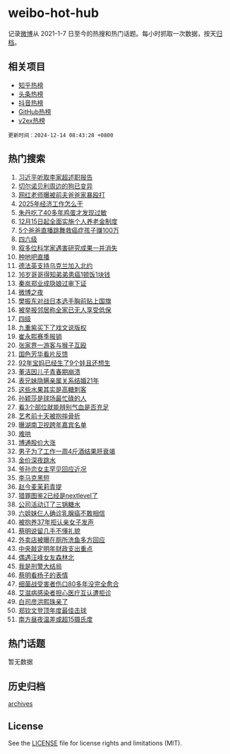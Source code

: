 # weibo-hot-hub

记录[微博](https://www.weibo.com)从 2021-1-7 日至今的热搜和热门话题。每小时抓取一次数据，按天[归档](archives)。

## 相关项目

- [知乎热榜](https://github.com/lonnyzhang423/zhihu-hot-hub)
- [头条热榜](https://github.com/lonnyzhang423/toutiao-hot-hub)
- [抖音热榜](https://github.com/lonnyzhang423/douyin-hot-hub)
- [GitHub热榜](https://github.com/lonnyzhang423/github-hot-hub)
- [v2ex热榜](https://github.com/lonnyzhang423/v2ex-hot-hub)


`更新时间：2024-12-14 08:43:28 +0800`

## 热门搜索

1. [习近平听取李家超述职报告](https://m.weibo.cn/search?containerid=100103type%3D1%26t%3D10%26q%3D%23%E4%B9%A0%E8%BF%91%E5%B9%B3%E5%90%AC%E5%8F%96%E6%9D%8E%E5%AE%B6%E8%B6%85%E8%BF%B0%E8%81%8C%E6%8A%A5%E5%91%8A%23&stream_entry_id=51&isnewpage=1&extparam=seat%3D1%26filter_type%3Drealtimehot%26stream_entry_id%3D51%26c_type%3D51%26dgr%3D0%26cate%3D10103%26pos%3D0%26q%3D%2523%25E4%25B9%25A0%25E8%25BF%2591%25E5%25B9%25B3%25E5%2590%25AC%25E5%258F%2596%25E6%259D%258E%25E5%25AE%25B6%25E8%25B6%2585%25E8%25BF%25B0%25E8%2581%258C%25E6%258A%25A5%25E5%2591%258A%2523%26display_time%3D1734137007%26pre_seqid%3D17341370075300217117764)
1. [切尔诺贝利周边的狗已变异](https://m.weibo.cn/search?containerid=100103type%3D1%26t%3D10%26q%3D%23%E5%88%87%E5%B0%94%E8%AF%BA%E8%B4%9D%E5%88%A9%E5%91%A8%E8%BE%B9%E7%9A%84%E7%8B%97%E5%B7%B2%E5%8F%98%E5%BC%82%23&stream_entry_id=31&isnewpage=1&extparam=seat%3D1%26filter_type%3Drealtimehot%26pos%3D0%26flag%3D2%26cate%3D5001%26lcate%3D5001%26band_rank%3D1%26realpos%3D1%26stream_entry_id%3D31%26dgr%3D0%26q%3D%2523%25E5%2588%2587%25E5%25B0%2594%25E8%25AF%25BA%25E8%25B4%259D%25E5%2588%25A9%25E5%2591%25A8%25E8%25BE%25B9%25E7%259A%2584%25E7%258B%2597%25E5%25B7%25B2%25E5%258F%2598%25E5%25BC%2582%2523%26c_type%3D31%26display_time%3D1734137007%26pre_seqid%3D17341370075300217117764)
1. [网红老师曝被前夫爸爸家暴殴打](https://m.weibo.cn/search?containerid=100103type%3D1%26t%3D10%26q%3D%23%E7%BD%91%E7%BA%A2%E8%80%81%E5%B8%88%E6%9B%9D%E8%A2%AB%E5%89%8D%E5%A4%AB%E7%88%B8%E7%88%B8%E5%AE%B6%E6%9A%B4%E6%AE%B4%E6%89%93%23&stream_entry_id=31&isnewpage=1&extparam=seat%3D1%26filter_type%3Drealtimehot%26pos%3D1%26flag%3D1%26cate%3D5001%26lcate%3D5001%26band_rank%3D2%26realpos%3D2%26stream_entry_id%3D31%26dgr%3D0%26q%3D%2523%25E7%25BD%2591%25E7%25BA%25A2%25E8%2580%2581%25E5%25B8%2588%25E6%259B%259D%25E8%25A2%25AB%25E5%2589%258D%25E5%25A4%25AB%25E7%2588%25B8%25E7%2588%25B8%25E5%25AE%25B6%25E6%259A%25B4%25E6%25AE%25B4%25E6%2589%2593%2523%26c_type%3D31%26display_time%3D1734137007%26pre_seqid%3D17341370075300217117764)
1. [2025年经济工作怎么干](https://m.weibo.cn/search?containerid=100103type%3D1%26t%3D10%26q%3D%232025%E5%B9%B4%E7%BB%8F%E6%B5%8E%E5%B7%A5%E4%BD%9C%E6%80%8E%E4%B9%88%E5%B9%B2%23&stream_entry_id=31&isnewpage=1&extparam=seat%3D1%26filter_type%3Drealtimehot%26pos%3D2%26flag%3D0%26cate%3D5001%26lcate%3D5001%26band_rank%3D3%26realpos%3D3%26stream_entry_id%3D31%26dgr%3D0%26q%3D%25232025%25E5%25B9%25B4%25E7%25BB%258F%25E6%25B5%258E%25E5%25B7%25A5%25E4%25BD%259C%25E6%2580%258E%25E4%25B9%2588%25E5%25B9%25B2%2523%26c_type%3D31%26display_time%3D1734137007%26pre_seqid%3D17341370075300217117764)
1. [朱丹吃了40多年鸡蛋才发现过敏](https://m.weibo.cn/search?containerid=100103type%3D1%26t%3D10%26q%3D%23%E6%9C%B1%E4%B8%B9%E5%90%83%E4%BA%8640%E5%A4%9A%E5%B9%B4%E9%B8%A1%E8%9B%8B%E6%89%8D%E5%8F%91%E7%8E%B0%E8%BF%87%E6%95%8F%23&stream_entry_id=31&isnewpage=1&extparam=seat%3D1%26filter_type%3Drealtimehot%26pos%3D3%26flag%3D2%26cate%3D5001%26lcate%3D5001%26band_rank%3D4%26realpos%3D4%26stream_entry_id%3D31%26dgr%3D0%26q%3D%2523%25E6%259C%25B1%25E4%25B8%25B9%25E5%2590%2583%25E4%25BA%258640%25E5%25A4%259A%25E5%25B9%25B4%25E9%25B8%25A1%25E8%259B%258B%25E6%2589%258D%25E5%258F%2591%25E7%258E%25B0%25E8%25BF%2587%25E6%2595%258F%2523%26c_type%3D31%26display_time%3D1734137007%26pre_seqid%3D17341370075300217117764)
1. [12月15日起全面实施个人养老金制度](https://m.weibo.cn/search?containerid=100103type%3D1%26t%3D10%26q%3D%2312%E6%9C%8815%E6%97%A5%E8%B5%B7%E5%85%A8%E9%9D%A2%E5%AE%9E%E6%96%BD%E4%B8%AA%E4%BA%BA%E5%85%BB%E8%80%81%E9%87%91%E5%88%B6%E5%BA%A6%23&stream_entry_id=31&isnewpage=1&extparam=seat%3D1%26filter_type%3Drealtimehot%26pos%3D4%26flag%3D2%26cate%3D5001%26lcate%3D5001%26band_rank%3D5%26realpos%3D5%26stream_entry_id%3D31%26dgr%3D0%26q%3D%252312%25E6%259C%258815%25E6%2597%25A5%25E8%25B5%25B7%25E5%2585%25A8%25E9%259D%25A2%25E5%25AE%259E%25E6%2596%25BD%25E4%25B8%25AA%25E4%25BA%25BA%25E5%2585%25BB%25E8%2580%2581%25E9%2587%2591%25E5%2588%25B6%25E5%25BA%25A6%2523%26c_type%3D31%26display_time%3D1734137007%26pre_seqid%3D17341370075300217117764)
1. [5个爸爸直播跳舞救癌症孩子赚100万](https://m.weibo.cn/search?containerid=100103type%3D1%26t%3D10%26q%3D%235%E4%B8%AA%E7%88%B8%E7%88%B8%E7%9B%B4%E6%92%AD%E8%B7%B3%E8%88%9E%E6%95%91%E7%99%8C%E7%97%87%E5%AD%A9%E5%AD%90%E8%B5%9A100%E4%B8%87%23&stream_entry_id=31&isnewpage=1&extparam=seat%3D1%26filter_type%3Drealtimehot%26pos%3D5%26flag%3D0%26cate%3D5001%26lcate%3D5001%26band_rank%3D6%26realpos%3D6%26stream_entry_id%3D31%26dgr%3D0%26q%3D%25235%25E4%25B8%25AA%25E7%2588%25B8%25E7%2588%25B8%25E7%259B%25B4%25E6%2592%25AD%25E8%25B7%25B3%25E8%2588%259E%25E6%2595%2591%25E7%2599%258C%25E7%2597%2587%25E5%25AD%25A9%25E5%25AD%2590%25E8%25B5%259A100%25E4%25B8%2587%2523%26c_type%3D31%26display_time%3D1734137007%26pre_seqid%3D17341370075300217117764)
1. [四六级](https://m.weibo.cn/search?containerid=100103type%3D1%26t%3D10%26q%3D%E5%9B%9B%E5%85%AD%E7%BA%A7&stream_entry_id=31&isnewpage=1&extparam=seat%3D1%26filter_type%3Drealtimehot%26pos%3D6%26flag%3D1%26cate%3D5001%26lcate%3D5001%26band_rank%3D7%26realpos%3D7%26stream_entry_id%3D31%26dgr%3D0%26q%3D%25E5%259B%259B%25E5%2585%25AD%25E7%25BA%25A7%26c_type%3D31%26display_time%3D1734137007%26pre_seqid%3D17341370075300217117764)
1. [叙多位科学家遇害研究成果一并消失](https://m.weibo.cn/search?containerid=100103type%3D1%26t%3D10%26q%3D%23%E5%8F%99%E5%A4%9A%E4%BD%8D%E7%A7%91%E5%AD%A6%E5%AE%B6%E9%81%87%E5%AE%B3%E7%A0%94%E7%A9%B6%E6%88%90%E6%9E%9C%E4%B8%80%E5%B9%B6%E6%B6%88%E5%A4%B1%23&stream_entry_id=31&isnewpage=1&extparam=seat%3D1%26filter_type%3Drealtimehot%26pos%3D7%26flag%3D0%26cate%3D5001%26lcate%3D5001%26band_rank%3D8%26realpos%3D8%26stream_entry_id%3D31%26dgr%3D0%26q%3D%2523%25E5%258F%2599%25E5%25A4%259A%25E4%25BD%258D%25E7%25A7%2591%25E5%25AD%25A6%25E5%25AE%25B6%25E9%2581%2587%25E5%25AE%25B3%25E7%25A0%2594%25E7%25A9%25B6%25E6%2588%2590%25E6%259E%259C%25E4%25B8%2580%25E5%25B9%25B6%25E6%25B6%2588%25E5%25A4%25B1%2523%26c_type%3D31%26display_time%3D1734137007%26pre_seqid%3D17341370075300217117764)
1. [种地吧直播](https://m.weibo.cn/search?containerid=100103type%3D1%26t%3D10%26q%3D%E7%A7%8D%E5%9C%B0%E5%90%A7%E7%9B%B4%E6%92%AD&stream_entry_id=31&isnewpage=1&extparam=seat%3D1%26filter_type%3Drealtimehot%26pos%3D8%26flag%3D1%26cate%3D5001%26lcate%3D5001%26band_rank%3D9%26realpos%3D9%26stream_entry_id%3D31%26dgr%3D0%26q%3D%25E7%25A7%258D%25E5%259C%25B0%25E5%2590%25A7%25E7%259B%25B4%25E6%2592%25AD%26c_type%3D31%26display_time%3D1734137007%26pre_seqid%3D17341370075300217117764)
1. [德法英支持乌克兰加入北约](https://m.weibo.cn/search?containerid=100103type%3D1%26t%3D10%26q%3D%23%E5%BE%B7%E6%B3%95%E8%8B%B1%E6%94%AF%E6%8C%81%E4%B9%8C%E5%85%8B%E5%85%B0%E5%8A%A0%E5%85%A5%E5%8C%97%E7%BA%A6%23&stream_entry_id=31&isnewpage=1&extparam=seat%3D1%26filter_type%3Drealtimehot%26pos%3D9%26flag%3D1%26cate%3D5001%26lcate%3D5001%26band_rank%3D10%26realpos%3D10%26stream_entry_id%3D31%26dgr%3D0%26q%3D%2523%25E5%25BE%25B7%25E6%25B3%2595%25E8%258B%25B1%25E6%2594%25AF%25E6%258C%2581%25E4%25B9%258C%25E5%2585%258B%25E5%2585%25B0%25E5%258A%25A0%25E5%2585%25A5%25E5%258C%2597%25E7%25BA%25A6%2523%26c_type%3D31%26display_time%3D1734137007%26pre_seqid%3D17341370075300217117764)
1. [16岁哥哥得知弟弟患癌1顿饭1块钱](https://m.weibo.cn/search?containerid=100103type%3D1%26t%3D10%26q%3D%2316%E5%B2%81%E5%93%A5%E5%93%A5%E5%BE%97%E7%9F%A5%E5%BC%9F%E5%BC%9F%E6%82%A3%E7%99%8C1%E9%A1%BF%E9%A5%AD1%E5%9D%97%E9%92%B1%23&stream_entry_id=31&isnewpage=1&extparam=seat%3D1%26filter_type%3Drealtimehot%26pos%3D10%26flag%3D0%26cate%3D5001%26lcate%3D5001%26band_rank%3D11%26realpos%3D11%26stream_entry_id%3D31%26dgr%3D0%26q%3D%252316%25E5%25B2%2581%25E5%2593%25A5%25E5%2593%25A5%25E5%25BE%2597%25E7%259F%25A5%25E5%25BC%259F%25E5%25BC%259F%25E6%2582%25A3%25E7%2599%258C1%25E9%25A1%25BF%25E9%25A5%25AD1%25E5%259D%2597%25E9%2592%25B1%2523%26c_type%3D31%26display_time%3D1734137007%26pre_seqid%3D17341370075300217117764)
1. [秦岚郑业成隐娘过审下证](https://m.weibo.cn/search?containerid=100103type%3D1%26t%3D10%26q%3D%23%E7%A7%A6%E5%B2%9A%E9%83%91%E4%B8%9A%E6%88%90%E9%9A%90%E5%A8%98%E8%BF%87%E5%AE%A1%E4%B8%8B%E8%AF%81%23&stream_entry_id=31&isnewpage=1&extparam=seat%3D1%26filter_type%3Drealtimehot%26pos%3D11%26flag%3D1%26cate%3D5001%26lcate%3D5001%26band_rank%3D12%26realpos%3D12%26stream_entry_id%3D31%26dgr%3D0%26q%3D%2523%25E7%25A7%25A6%25E5%25B2%259A%25E9%2583%2591%25E4%25B8%259A%25E6%2588%2590%25E9%259A%2590%25E5%25A8%2598%25E8%25BF%2587%25E5%25AE%25A1%25E4%25B8%258B%25E8%25AF%2581%2523%26c_type%3D31%26display_time%3D1734137007%26pre_seqid%3D17341370075300217117764)
1. [微博之夜](https://m.weibo.cn/search?containerid=100103type%3D1%26t%3D10%26q%3D%E5%BE%AE%E5%8D%9A%E4%B9%8B%E5%A4%9C&stream_entry_id=31&isnewpage=1&extparam=seat%3D1%26filter_type%3Drealtimehot%26pos%3D12%26flag%3D0%26cate%3D5001%26lcate%3D5001%26band_rank%3D13%26realpos%3D13%26stream_entry_id%3D31%26dgr%3D0%26q%3D%25E5%25BE%25AE%25E5%258D%259A%25E4%25B9%258B%25E5%25A4%259C%26c_type%3D31%26display_time%3D1734137007%26pre_seqid%3D17341370075300217117764)
1. [樊振东对战日本选手胸前贴上国旗](https://m.weibo.cn/search?containerid=100103type%3D1%26t%3D10%26q%3D%23%E6%A8%8A%E6%8C%AF%E4%B8%9C%E5%AF%B9%E6%88%98%E6%97%A5%E6%9C%AC%E9%80%89%E6%89%8B%E8%83%B8%E5%89%8D%E8%B4%B4%E4%B8%8A%E5%9B%BD%E6%97%97%23&stream_entry_id=31&isnewpage=1&extparam=seat%3D1%26filter_type%3Drealtimehot%26pos%3D13%26flag%3D0%26cate%3D5001%26lcate%3D5001%26band_rank%3D14%26realpos%3D14%26stream_entry_id%3D31%26dgr%3D0%26q%3D%2523%25E6%25A8%258A%25E6%258C%25AF%25E4%25B8%259C%25E5%25AF%25B9%25E6%2588%2598%25E6%2597%25A5%25E6%259C%25AC%25E9%2580%2589%25E6%2589%258B%25E8%2583%25B8%25E5%2589%258D%25E8%25B4%25B4%25E4%25B8%258A%25E5%259B%25BD%25E6%2597%2597%2523%26c_type%3D31%26display_time%3D1734137007%26pre_seqid%3D17341370075300217117764)
1. [被举报邻居称全家已无人享受低保](https://m.weibo.cn/search?containerid=100103type%3D1%26t%3D10%26q%3D%23%E8%A2%AB%E4%B8%BE%E6%8A%A5%E9%82%BB%E5%B1%85%E7%A7%B0%E5%85%A8%E5%AE%B6%E5%B7%B2%E6%97%A0%E4%BA%BA%E4%BA%AB%E5%8F%97%E4%BD%8E%E4%BF%9D%23&stream_entry_id=31&isnewpage=1&extparam=seat%3D1%26filter_type%3Drealtimehot%26pos%3D14%26flag%3D0%26cate%3D5001%26lcate%3D5001%26band_rank%3D15%26realpos%3D15%26stream_entry_id%3D31%26dgr%3D0%26q%3D%2523%25E8%25A2%25AB%25E4%25B8%25BE%25E6%258A%25A5%25E9%2582%25BB%25E5%25B1%2585%25E7%25A7%25B0%25E5%2585%25A8%25E5%25AE%25B6%25E5%25B7%25B2%25E6%2597%25A0%25E4%25BA%25BA%25E4%25BA%25AB%25E5%258F%2597%25E4%25BD%258E%25E4%25BF%259D%2523%26c_type%3D31%26display_time%3D1734137007%26pre_seqid%3D17341370075300217117764)
1. [四级](https://m.weibo.cn/search?containerid=100103type%3D1%26t%3D10%26q%3D%E5%9B%9B%E7%BA%A7&stream_entry_id=31&isnewpage=1&extparam=seat%3D1%26filter_type%3Drealtimehot%26pos%3D15%26flag%3D1%26cate%3D5001%26lcate%3D5001%26band_rank%3D16%26realpos%3D16%26stream_entry_id%3D31%26dgr%3D0%26q%3D%25E5%259B%259B%25E7%25BA%25A7%26c_type%3D31%26display_time%3D1734137007%26pre_seqid%3D17341370075300217117764)
1. [九重紫买下了戏文说版权](https://m.weibo.cn/search?containerid=100103type%3D1%26t%3D10%26q%3D%23%E4%B9%9D%E9%87%8D%E7%B4%AB%E4%B9%B0%E4%B8%8B%E4%BA%86%E6%88%8F%E6%96%87%E8%AF%B4%E7%89%88%E6%9D%83%23&stream_entry_id=31&isnewpage=1&extparam=seat%3D1%26filter_type%3Drealtimehot%26pos%3D16%26flag%3D1%26cate%3D5001%26lcate%3D5001%26band_rank%3D17%26realpos%3D17%26stream_entry_id%3D31%26dgr%3D0%26q%3D%2523%25E4%25B9%259D%25E9%2587%258D%25E7%25B4%25AB%25E4%25B9%25B0%25E4%25B8%258B%25E4%25BA%2586%25E6%2588%258F%25E6%2596%2587%25E8%25AF%25B4%25E7%2589%2588%25E6%259D%2583%2523%26c_type%3D31%26display_time%3D1734137007%26pre_seqid%3D17341370075300217117764)
1. [崔永熙赛季报销](https://m.weibo.cn/search?containerid=100103type%3D1%26t%3D10%26q%3D%23%E5%B4%94%E6%B0%B8%E7%86%99%E8%B5%9B%E5%AD%A3%E6%8A%A5%E9%94%80%23&stream_entry_id=31&isnewpage=1&extparam=seat%3D1%26filter_type%3Drealtimehot%26pos%3D17%26flag%3D1%26cate%3D5001%26lcate%3D5001%26band_rank%3D18%26realpos%3D18%26stream_entry_id%3D31%26dgr%3D0%26q%3D%2523%25E5%25B4%2594%25E6%25B0%25B8%25E7%2586%2599%25E8%25B5%259B%25E5%25AD%25A3%25E6%258A%25A5%25E9%2594%2580%2523%26c_type%3D31%26display_time%3D1734137007%26pre_seqid%3D17341370075300217117764)
1. [张家界一游客与猴子互殴](https://m.weibo.cn/search?containerid=100103type%3D1%26t%3D10%26q%3D%23%E5%BC%A0%E5%AE%B6%E7%95%8C%E4%B8%80%E6%B8%B8%E5%AE%A2%E4%B8%8E%E7%8C%B4%E5%AD%90%E4%BA%92%E6%AE%B4%23&stream_entry_id=31&isnewpage=1&extparam=seat%3D1%26filter_type%3Drealtimehot%26pos%3D18%26flag%3D0%26cate%3D5001%26lcate%3D5001%26band_rank%3D19%26realpos%3D19%26stream_entry_id%3D31%26dgr%3D0%26q%3D%2523%25E5%25BC%25A0%25E5%25AE%25B6%25E7%2595%258C%25E4%25B8%2580%25E6%25B8%25B8%25E5%25AE%25A2%25E4%25B8%258E%25E7%258C%25B4%25E5%25AD%2590%25E4%25BA%2592%25E6%25AE%25B4%2523%26c_type%3D31%26display_time%3D1734137007%26pre_seqid%3D17341370075300217117764)
1. [国色芳华看片反馈](https://m.weibo.cn/search?containerid=100103type%3D1%26t%3D10%26q%3D%23%E5%9B%BD%E8%89%B2%E8%8A%B3%E5%8D%8E%E7%9C%8B%E7%89%87%E5%8F%8D%E9%A6%88%23&stream_entry_id=31&isnewpage=1&extparam=seat%3D1%26filter_type%3Drealtimehot%26pos%3D19%26flag%3D1%26cate%3D5001%26lcate%3D5001%26band_rank%3D20%26realpos%3D20%26stream_entry_id%3D31%26dgr%3D0%26q%3D%2523%25E5%259B%25BD%25E8%2589%25B2%25E8%258A%25B3%25E5%258D%258E%25E7%259C%258B%25E7%2589%2587%25E5%258F%258D%25E9%25A6%2588%2523%26c_type%3D31%26display_time%3D1734137007%26pre_seqid%3D17341370075300217117764)
1. [92年宝妈已经生了9个娃且还想生](https://m.weibo.cn/search?containerid=100103type%3D1%26t%3D10%26q%3D%2392%E5%B9%B4%E5%AE%9D%E5%A6%88%E5%B7%B2%E7%BB%8F%E7%94%9F%E4%BA%869%E4%B8%AA%E5%A8%83%E4%B8%94%E8%BF%98%E6%83%B3%E7%94%9F%23&stream_entry_id=31&isnewpage=1&extparam=seat%3D1%26filter_type%3Drealtimehot%26pos%3D20%26flag%3D1%26cate%3D5001%26lcate%3D5001%26band_rank%3D21%26realpos%3D21%26stream_entry_id%3D31%26dgr%3D0%26q%3D%252392%25E5%25B9%25B4%25E5%25AE%259D%25E5%25A6%2588%25E5%25B7%25B2%25E7%25BB%258F%25E7%2594%259F%25E4%25BA%25869%25E4%25B8%25AA%25E5%25A8%2583%25E4%25B8%2594%25E8%25BF%2598%25E6%2583%25B3%25E7%2594%259F%2523%26c_type%3D31%26display_time%3D1734137007%26pre_seqid%3D17341370075300217117764)
1. [董洁因儿子青春期崩溃](https://m.weibo.cn/search?containerid=100103type%3D1%26t%3D10%26q%3D%23%E8%91%A3%E6%B4%81%E5%9B%A0%E5%84%BF%E5%AD%90%E9%9D%92%E6%98%A5%E6%9C%9F%E5%B4%A9%E6%BA%83%23&stream_entry_id=31&isnewpage=1&extparam=seat%3D1%26filter_type%3Drealtimehot%26pos%3D21%26flag%3D2%26cate%3D5001%26lcate%3D5001%26band_rank%3D22%26realpos%3D22%26stream_entry_id%3D31%26dgr%3D0%26q%3D%2523%25E8%2591%25A3%25E6%25B4%2581%25E5%259B%25A0%25E5%2584%25BF%25E5%25AD%2590%25E9%259D%2592%25E6%2598%25A5%25E6%259C%259F%25E5%25B4%25A9%25E6%25BA%2583%2523%26c_type%3D31%26display_time%3D1734137007%26pre_seqid%3D17341370075300217117764)
1. [表兄妹隐瞒亲属关系结婚21年](https://m.weibo.cn/search?containerid=100103type%3D1%26t%3D10%26q%3D%23%E8%A1%A8%E5%85%84%E5%A6%B9%E9%9A%90%E7%9E%92%E4%BA%B2%E5%B1%9E%E5%85%B3%E7%B3%BB%E7%BB%93%E5%A9%9A21%E5%B9%B4%23&stream_entry_id=31&isnewpage=1&extparam=seat%3D1%26filter_type%3Drealtimehot%26pos%3D22%26flag%3D0%26cate%3D5001%26lcate%3D5001%26band_rank%3D23%26realpos%3D23%26stream_entry_id%3D31%26dgr%3D0%26q%3D%2523%25E8%25A1%25A8%25E5%2585%2584%25E5%25A6%25B9%25E9%259A%2590%25E7%259E%2592%25E4%25BA%25B2%25E5%25B1%259E%25E5%2585%25B3%25E7%25B3%25BB%25E7%25BB%2593%25E5%25A9%259A21%25E5%25B9%25B4%2523%26c_type%3D31%26display_time%3D1734137007%26pre_seqid%3D17341370075300217117764)
1. [这些水果其实是高糖刺客](https://m.weibo.cn/search?containerid=100103type%3D1%26t%3D10%26q%3D%23%E8%BF%99%E4%BA%9B%E6%B0%B4%E6%9E%9C%E5%85%B6%E5%AE%9E%E6%98%AF%E9%AB%98%E7%B3%96%E5%88%BA%E5%AE%A2%23&stream_entry_id=31&isnewpage=1&extparam=seat%3D1%26filter_type%3Drealtimehot%26pos%3D23%26flag%3D1%26cate%3D5001%26lcate%3D5001%26band_rank%3D24%26realpos%3D24%26stream_entry_id%3D31%26dgr%3D0%26q%3D%2523%25E8%25BF%2599%25E4%25BA%259B%25E6%25B0%25B4%25E6%259E%259C%25E5%2585%25B6%25E5%25AE%259E%25E6%2598%25AF%25E9%25AB%2598%25E7%25B3%2596%25E5%2588%25BA%25E5%25AE%25A2%2523%26c_type%3D31%26display_time%3D1734137007%26pre_seqid%3D17341370075300217117764)
1. [孙颖莎是球场最忙碌的人](https://m.weibo.cn/search?containerid=100103type%3D1%26t%3D10%26q%3D%23%E5%AD%99%E9%A2%96%E8%8E%8E%E6%98%AF%E7%90%83%E5%9C%BA%E6%9C%80%E5%BF%99%E7%A2%8C%E7%9A%84%E4%BA%BA%23&stream_entry_id=31&isnewpage=1&extparam=seat%3D1%26filter_type%3Drealtimehot%26pos%3D24%26flag%3D1%26cate%3D5001%26lcate%3D5001%26band_rank%3D25%26realpos%3D25%26stream_entry_id%3D31%26dgr%3D0%26q%3D%2523%25E5%25AD%2599%25E9%25A2%2596%25E8%258E%258E%25E6%2598%25AF%25E7%2590%2583%25E5%259C%25BA%25E6%259C%2580%25E5%25BF%2599%25E7%25A2%258C%25E7%259A%2584%25E4%25BA%25BA%2523%26c_type%3D31%26display_time%3D1734137007%26pre_seqid%3D17341370075300217117764)
1. [看3个部位就能辨别气血是否充足](https://m.weibo.cn/search?containerid=100103type%3D1%26t%3D10%26q%3D%23%E7%9C%8B3%E4%B8%AA%E9%83%A8%E4%BD%8D%E5%B0%B1%E8%83%BD%E8%BE%A8%E5%88%AB%E6%B0%94%E8%A1%80%E6%98%AF%E5%90%A6%E5%85%85%E8%B6%B3%23&stream_entry_id=31&isnewpage=1&extparam=seat%3D1%26filter_type%3Drealtimehot%26pos%3D25%26flag%3D0%26cate%3D5001%26lcate%3D5001%26band_rank%3D26%26realpos%3D26%26stream_entry_id%3D31%26dgr%3D0%26q%3D%2523%25E7%259C%258B3%25E4%25B8%25AA%25E9%2583%25A8%25E4%25BD%258D%25E5%25B0%25B1%25E8%2583%25BD%25E8%25BE%25A8%25E5%2588%25AB%25E6%25B0%2594%25E8%25A1%2580%25E6%2598%25AF%25E5%2590%25A6%25E5%2585%2585%25E8%25B6%25B3%2523%26c_type%3D31%26display_time%3D1734137007%26pre_seqid%3D17341370075300217117764)
1. [艺考前十天被抱摔骨折](https://m.weibo.cn/search?containerid=100103type%3D1%26t%3D10%26q%3D%E8%89%BA%E8%80%83%E5%89%8D%E5%8D%81%E5%A4%A9%E8%A2%AB%E6%8A%B1%E6%91%94%E9%AA%A8%E6%8A%98&stream_entry_id=31&isnewpage=1&extparam=seat%3D1%26filter_type%3Drealtimehot%26pos%3D26%26flag%3D0%26cate%3D5001%26lcate%3D5001%26band_rank%3D27%26realpos%3D27%26stream_entry_id%3D31%26dgr%3D0%26q%3D%25E8%2589%25BA%25E8%2580%2583%25E5%2589%258D%25E5%258D%2581%25E5%25A4%25A9%25E8%25A2%25AB%25E6%258A%25B1%25E6%2591%2594%25E9%25AA%25A8%25E6%258A%2598%26c_type%3D31%26display_time%3D1734137007%26pre_seqid%3D17341370075300217117764)
1. [曝湖南卫视跨年嘉宾名单](https://m.weibo.cn/search?containerid=100103type%3D1%26t%3D10%26q%3D%23%E6%9B%9D%E6%B9%96%E5%8D%97%E5%8D%AB%E8%A7%86%E8%B7%A8%E5%B9%B4%E5%98%89%E5%AE%BE%E5%90%8D%E5%8D%95%23&stream_entry_id=31&isnewpage=1&extparam=seat%3D1%26filter_type%3Drealtimehot%26pos%3D27%26flag%3D0%26cate%3D5001%26lcate%3D5001%26band_rank%3D28%26realpos%3D28%26stream_entry_id%3D31%26dgr%3D0%26q%3D%2523%25E6%259B%259D%25E6%25B9%2596%25E5%258D%2597%25E5%258D%25AB%25E8%25A7%2586%25E8%25B7%25A8%25E5%25B9%25B4%25E5%2598%2589%25E5%25AE%25BE%25E5%2590%258D%25E5%258D%2595%2523%26c_type%3D31%26display_time%3D1734137007%26pre_seqid%3D17341370075300217117764)
1. [难哄](https://m.weibo.cn/search?containerid=100103type%3D1%26t%3D10%26q%3D%E9%9A%BE%E5%93%84&stream_entry_id=31&isnewpage=1&extparam=seat%3D1%26filter_type%3Drealtimehot%26pos%3D28%26flag%3D0%26cate%3D5001%26lcate%3D5001%26band_rank%3D29%26realpos%3D29%26stream_entry_id%3D31%26dgr%3D0%26q%3D%25E9%259A%25BE%25E5%2593%2584%26c_type%3D31%26display_time%3D1734137007%26pre_seqid%3D17341370075300217117764)
1. [博通股价大涨](https://m.weibo.cn/search?containerid=100103type%3D1%26t%3D10%26q%3D%23%E5%8D%9A%E9%80%9A%E8%82%A1%E4%BB%B7%E5%A4%A7%E6%B6%A8%23&stream_entry_id=31&isnewpage=1&extparam=seat%3D1%26filter_type%3Drealtimehot%26pos%3D29%26flag%3D1%26cate%3D5001%26lcate%3D5001%26band_rank%3D30%26realpos%3D30%26stream_entry_id%3D31%26dgr%3D0%26q%3D%2523%25E5%258D%259A%25E9%2580%259A%25E8%2582%25A1%25E4%25BB%25B7%25E5%25A4%25A7%25E6%25B6%25A8%2523%26c_type%3D31%26display_time%3D1734137007%26pre_seqid%3D17341370075300217117764)
1. [男子为了工作一周4斤酒结果肝衰竭](https://m.weibo.cn/search?containerid=100103type%3D1%26t%3D10%26q%3D%23%E7%94%B7%E5%AD%90%E4%B8%BA%E4%BA%86%E5%B7%A5%E4%BD%9C%E4%B8%80%E5%91%A84%E6%96%A4%E9%85%92%E7%BB%93%E6%9E%9C%E8%82%9D%E8%A1%B0%E7%AB%AD%23&stream_entry_id=31&isnewpage=1&extparam=seat%3D1%26filter_type%3Drealtimehot%26pos%3D30%26flag%3D0%26cate%3D5001%26lcate%3D5001%26band_rank%3D31%26realpos%3D31%26stream_entry_id%3D31%26dgr%3D0%26q%3D%2523%25E7%2594%25B7%25E5%25AD%2590%25E4%25B8%25BA%25E4%25BA%2586%25E5%25B7%25A5%25E4%25BD%259C%25E4%25B8%2580%25E5%2591%25A84%25E6%2596%25A4%25E9%2585%2592%25E7%25BB%2593%25E6%259E%259C%25E8%2582%259D%25E8%25A1%25B0%25E7%25AB%25AD%2523%26c_type%3D31%26display_time%3D1734137007%26pre_seqid%3D17341370075300217117764)
1. [金价深夜跳水](https://m.weibo.cn/search?containerid=100103type%3D1%26t%3D10%26q%3D%23%E9%87%91%E4%BB%B7%E6%B7%B1%E5%A4%9C%E8%B7%B3%E6%B0%B4%23&stream_entry_id=31&isnewpage=1&extparam=seat%3D1%26filter_type%3Drealtimehot%26pos%3D31%26flag%3D1%26cate%3D5001%26lcate%3D5001%26band_rank%3D32%26realpos%3D32%26stream_entry_id%3D31%26dgr%3D0%26q%3D%2523%25E9%2587%2591%25E4%25BB%25B7%25E6%25B7%25B1%25E5%25A4%259C%25E8%25B7%25B3%25E6%25B0%25B4%2523%26c_type%3D31%26display_time%3D1734137007%26pre_seqid%3D17341370075300217117764)
1. [爷孙恋女主罕见回应近况](https://m.weibo.cn/search?containerid=100103type%3D1%26t%3D10%26q%3D%23%E7%88%B7%E5%AD%99%E6%81%8B%E5%A5%B3%E4%B8%BB%E7%BD%95%E8%A7%81%E5%9B%9E%E5%BA%94%E8%BF%91%E5%86%B5%23&stream_entry_id=31&isnewpage=1&extparam=seat%3D1%26filter_type%3Drealtimehot%26pos%3D32%26flag%3D0%26cate%3D5001%26lcate%3D5001%26band_rank%3D33%26realpos%3D33%26stream_entry_id%3D31%26dgr%3D0%26q%3D%2523%25E7%2588%25B7%25E5%25AD%2599%25E6%2581%258B%25E5%25A5%25B3%25E4%25B8%25BB%25E7%25BD%2595%25E8%25A7%2581%25E5%259B%259E%25E5%25BA%2594%25E8%25BF%2591%25E5%2586%25B5%2523%26c_type%3D31%26display_time%3D1734137007%26pre_seqid%3D17341370075300217117764)
1. [李马克黑短](https://m.weibo.cn/search?containerid=100103type%3D1%26t%3D10%26q%3D%E6%9D%8E%E9%A9%AC%E5%85%8B%E9%BB%91%E7%9F%AD&stream_entry_id=31&isnewpage=1&extparam=seat%3D1%26filter_type%3Drealtimehot%26pos%3D33%26flag%3D1%26cate%3D5001%26lcate%3D5001%26band_rank%3D34%26realpos%3D34%26stream_entry_id%3D31%26dgr%3D0%26q%3D%25E6%259D%258E%25E9%25A9%25AC%25E5%2585%258B%25E9%25BB%2591%25E7%259F%25AD%26c_type%3D31%26display_time%3D1734137007%26pre_seqid%3D17341370075300217117764)
1. [赵今麦茉莉青提](https://m.weibo.cn/search?containerid=100103type%3D1%26t%3D10%26q%3D%23%E8%B5%B5%E4%BB%8A%E9%BA%A6%E8%8C%89%E8%8E%89%E9%9D%92%E6%8F%90%23&stream_entry_id=31&isnewpage=1&extparam=seat%3D1%26filter_type%3Drealtimehot%26pos%3D34%26flag%3D1%26cate%3D5001%26lcate%3D5001%26band_rank%3D35%26realpos%3D35%26stream_entry_id%3D31%26dgr%3D0%26q%3D%2523%25E8%25B5%25B5%25E4%25BB%258A%25E9%25BA%25A6%25E8%258C%2589%25E8%258E%2589%25E9%259D%2592%25E6%258F%2590%2523%26c_type%3D31%26display_time%3D1734137007%26pre_seqid%3D17341370075300217117764)
1. [猎罪图鉴2已经是nextlevel了](https://m.weibo.cn/search?containerid=100103type%3D1%26t%3D10%26q%3D%23%E7%8C%8E%E7%BD%AA%E5%9B%BE%E9%89%B42%E5%B7%B2%E7%BB%8F%E6%98%AFnextlevel%E4%BA%86%23&stream_entry_id=31&isnewpage=1&extparam=seat%3D1%26filter_type%3Drealtimehot%26pos%3D35%26flag%3D0%26cate%3D5001%26lcate%3D5001%26band_rank%3D36%26realpos%3D36%26stream_entry_id%3D31%26dgr%3D0%26q%3D%2523%25E7%258C%258E%25E7%25BD%25AA%25E5%259B%25BE%25E9%2589%25B42%25E5%25B7%25B2%25E7%25BB%258F%25E6%2598%25AFnextlevel%25E4%25BA%2586%2523%26c_type%3D31%26display_time%3D1734137007%26pre_seqid%3D17341370075300217117764)
1. [公司活动订了三锅糖水](https://m.weibo.cn/search?containerid=100103type%3D1%26t%3D10%26q%3D%23%E5%85%AC%E5%8F%B8%E6%B4%BB%E5%8A%A8%E8%AE%A2%E4%BA%86%E4%B8%89%E9%94%85%E7%B3%96%E6%B0%B4%23&stream_entry_id=31&isnewpage=1&extparam=seat%3D1%26filter_type%3Drealtimehot%26pos%3D36%26flag%3D1%26cate%3D5001%26lcate%3D5001%26band_rank%3D37%26realpos%3D37%26stream_entry_id%3D31%26dgr%3D0%26q%3D%2523%25E5%2585%25AC%25E5%258F%25B8%25E6%25B4%25BB%25E5%258A%25A8%25E8%25AE%25A2%25E4%25BA%2586%25E4%25B8%2589%25E9%2594%2585%25E7%25B3%2596%25E6%25B0%25B4%2523%26c_type%3D31%26display_time%3D1734137007%26pre_seqid%3D17341370075300217117764)
1. [六姐妹仨人确诊乳腺癌不敢相信](https://m.weibo.cn/search?containerid=100103type%3D1%26t%3D10%26q%3D%23%E5%85%AD%E5%A7%90%E5%A6%B9%E4%BB%A8%E4%BA%BA%E7%A1%AE%E8%AF%8A%E4%B9%B3%E8%85%BA%E7%99%8C%E4%B8%8D%E6%95%A2%E7%9B%B8%E4%BF%A1%23&stream_entry_id=31&isnewpage=1&extparam=seat%3D1%26filter_type%3Drealtimehot%26pos%3D37%26flag%3D0%26cate%3D5001%26lcate%3D5001%26band_rank%3D38%26realpos%3D38%26stream_entry_id%3D31%26dgr%3D0%26q%3D%2523%25E5%2585%25AD%25E5%25A7%2590%25E5%25A6%25B9%25E4%25BB%25A8%25E4%25BA%25BA%25E7%25A1%25AE%25E8%25AF%258A%25E4%25B9%25B3%25E8%2585%25BA%25E7%2599%258C%25E4%25B8%258D%25E6%2595%25A2%25E7%259B%25B8%25E4%25BF%25A1%2523%26c_type%3D31%26display_time%3D1734137007%26pre_seqid%3D17341370075300217117764)
1. [被抱养37年拒认亲女子发声](https://m.weibo.cn/search?containerid=100103type%3D1%26t%3D10%26q%3D%23%E8%A2%AB%E6%8A%B1%E5%85%BB37%E5%B9%B4%E6%8B%92%E8%AE%A4%E4%BA%B2%E5%A5%B3%E5%AD%90%E5%8F%91%E5%A3%B0%23&stream_entry_id=31&isnewpage=1&extparam=seat%3D1%26filter_type%3Drealtimehot%26pos%3D38%26flag%3D0%26cate%3D5001%26lcate%3D5001%26band_rank%3D39%26realpos%3D39%26stream_entry_id%3D31%26dgr%3D0%26q%3D%2523%25E8%25A2%25AB%25E6%258A%25B1%25E5%2585%25BB37%25E5%25B9%25B4%25E6%258B%2592%25E8%25AE%25A4%25E4%25BA%25B2%25E5%25A5%25B3%25E5%25AD%2590%25E5%258F%2591%25E5%25A3%25B0%2523%26c_type%3D31%26display_time%3D1734137007%26pre_seqid%3D17341370075300217117764)
1. [蔡明说留几手不懂礼貌](https://m.weibo.cn/search?containerid=100103type%3D1%26t%3D10%26q%3D%23%E8%94%A1%E6%98%8E%E8%AF%B4%E7%95%99%E5%87%A0%E6%89%8B%E4%B8%8D%E6%87%82%E7%A4%BC%E8%B2%8C%23&stream_entry_id=31&isnewpage=1&extparam=seat%3D1%26filter_type%3Drealtimehot%26pos%3D39%26flag%3D1%26cate%3D5001%26lcate%3D5001%26band_rank%3D40%26realpos%3D40%26stream_entry_id%3D31%26dgr%3D0%26q%3D%2523%25E8%2594%25A1%25E6%2598%258E%25E8%25AF%25B4%25E7%2595%2599%25E5%2587%25A0%25E6%2589%258B%25E4%25B8%258D%25E6%2587%2582%25E7%25A4%25BC%25E8%25B2%258C%2523%26c_type%3D31%26display_time%3D1734137007%26pre_seqid%3D17341370075300217117764)
1. [外卖店被曝在厕所洗鱼多方回应](https://m.weibo.cn/search?containerid=100103type%3D1%26t%3D10%26q%3D%23%E5%A4%96%E5%8D%96%E5%BA%97%E8%A2%AB%E6%9B%9D%E5%9C%A8%E5%8E%95%E6%89%80%E6%B4%97%E9%B1%BC%E5%A4%9A%E6%96%B9%E5%9B%9E%E5%BA%94%23&stream_entry_id=31&isnewpage=1&extparam=seat%3D1%26filter_type%3Drealtimehot%26pos%3D40%26flag%3D1%26cate%3D5001%26lcate%3D5001%26band_rank%3D41%26realpos%3D41%26stream_entry_id%3D31%26dgr%3D0%26q%3D%2523%25E5%25A4%2596%25E5%258D%2596%25E5%25BA%2597%25E8%25A2%25AB%25E6%259B%259D%25E5%259C%25A8%25E5%258E%2595%25E6%2589%2580%25E6%25B4%2597%25E9%25B1%25BC%25E5%25A4%259A%25E6%2596%25B9%25E5%259B%259E%25E5%25BA%2594%2523%26c_type%3D31%26display_time%3D1734137007%26pre_seqid%3D17341370075300217117764)
1. [中央敲定明年财政支出重点](https://m.weibo.cn/search?containerid=100103type%3D1%26t%3D10%26q%3D%23%E4%B8%AD%E5%A4%AE%E6%95%B2%E5%AE%9A%E6%98%8E%E5%B9%B4%E8%B4%A2%E6%94%BF%E6%94%AF%E5%87%BA%E9%87%8D%E7%82%B9%23&stream_entry_id=31&isnewpage=1&extparam=seat%3D1%26filter_type%3Drealtimehot%26pos%3D41%26flag%3D0%26cate%3D5001%26lcate%3D5001%26band_rank%3D42%26realpos%3D42%26stream_entry_id%3D31%26dgr%3D0%26q%3D%2523%25E4%25B8%25AD%25E5%25A4%25AE%25E6%2595%25B2%25E5%25AE%259A%25E6%2598%258E%25E5%25B9%25B4%25E8%25B4%25A2%25E6%2594%25BF%25E6%2594%25AF%25E5%2587%25BA%25E9%2587%258D%25E7%2582%25B9%2523%26c_type%3D31%26display_time%3D1734137007%26pre_seqid%3D17341370075300217117764)
1. [偶遇汪峰女友森林北](https://m.weibo.cn/search?containerid=100103type%3D1%26t%3D10%26q%3D%23%E5%81%B6%E9%81%87%E6%B1%AA%E5%B3%B0%E5%A5%B3%E5%8F%8B%E6%A3%AE%E6%9E%97%E5%8C%97%23&stream_entry_id=31&isnewpage=1&extparam=seat%3D1%26filter_type%3Drealtimehot%26pos%3D42%26flag%3D0%26cate%3D5001%26lcate%3D5001%26band_rank%3D43%26realpos%3D43%26stream_entry_id%3D31%26dgr%3D0%26q%3D%2523%25E5%2581%25B6%25E9%2581%2587%25E6%25B1%25AA%25E5%25B3%25B0%25E5%25A5%25B3%25E5%258F%258B%25E6%25A3%25AE%25E6%259E%2597%25E5%258C%2597%2523%26c_type%3D31%26display_time%3D1734137007%26pre_seqid%3D17341370075300217117764)
1. [我是刑警大结局](https://m.weibo.cn/search?containerid=100103type%3D1%26t%3D10%26q%3D%E6%88%91%E6%98%AF%E5%88%91%E8%AD%A6%E5%A4%A7%E7%BB%93%E5%B1%80&stream_entry_id=31&isnewpage=1&extparam=seat%3D1%26filter_type%3Drealtimehot%26pos%3D43%26flag%3D0%26cate%3D5001%26lcate%3D5001%26band_rank%3D44%26realpos%3D44%26stream_entry_id%3D31%26dgr%3D0%26q%3D%25E6%2588%2591%25E6%2598%25AF%25E5%2588%2591%25E8%25AD%25A6%25E5%25A4%25A7%25E7%25BB%2593%25E5%25B1%2580%26c_type%3D31%26display_time%3D1734137007%26pre_seqid%3D17341370075300217117764)
1. [蔡明看杨子的表情](https://m.weibo.cn/search?containerid=100103type%3D1%26t%3D10%26q%3D%23%E8%94%A1%E6%98%8E%E7%9C%8B%E6%9D%A8%E5%AD%90%E7%9A%84%E8%A1%A8%E6%83%85%23&stream_entry_id=31&isnewpage=1&extparam=seat%3D1%26filter_type%3Drealtimehot%26pos%3D44%26flag%3D0%26cate%3D5001%26lcate%3D5001%26band_rank%3D45%26realpos%3D45%26stream_entry_id%3D31%26dgr%3D0%26q%3D%2523%25E8%2594%25A1%25E6%2598%258E%25E7%259C%258B%25E6%259D%25A8%25E5%25AD%2590%25E7%259A%2584%25E8%25A1%25A8%25E6%2583%2585%2523%26c_type%3D31%26display_time%3D1734137007%26pre_seqid%3D17341370075300217117764)
1. [细菌战受害者伤口80多年没完全愈合](https://m.weibo.cn/search?containerid=100103type%3D1%26t%3D10%26q%3D%23%E7%BB%86%E8%8F%8C%E6%88%98%E5%8F%97%E5%AE%B3%E8%80%85%E4%BC%A4%E5%8F%A380%E5%A4%9A%E5%B9%B4%E6%B2%A1%E5%AE%8C%E5%85%A8%E6%84%88%E5%90%88%23&stream_entry_id=31&isnewpage=1&extparam=seat%3D1%26filter_type%3Drealtimehot%26pos%3D45%26flag%3D0%26cate%3D5001%26lcate%3D5001%26band_rank%3D46%26realpos%3D46%26stream_entry_id%3D31%26dgr%3D0%26q%3D%2523%25E7%25BB%2586%25E8%258F%258C%25E6%2588%2598%25E5%258F%2597%25E5%25AE%25B3%25E8%2580%2585%25E4%25BC%25A4%25E5%258F%25A380%25E5%25A4%259A%25E5%25B9%25B4%25E6%25B2%25A1%25E5%25AE%258C%25E5%2585%25A8%25E6%2584%2588%25E5%2590%2588%2523%26c_type%3D31%26display_time%3D1734137007%26pre_seqid%3D17341370075300217117764)
1. [艾滋病感染者担心医疗互认遭拒诊](https://m.weibo.cn/search?containerid=100103type%3D1%26t%3D10%26q%3D%23%E8%89%BE%E6%BB%8B%E7%97%85%E6%84%9F%E6%9F%93%E8%80%85%E6%8B%85%E5%BF%83%E5%8C%BB%E7%96%97%E4%BA%92%E8%AE%A4%E9%81%AD%E6%8B%92%E8%AF%8A%23&stream_entry_id=31&isnewpage=1&extparam=seat%3D1%26filter_type%3Drealtimehot%26pos%3D46%26flag%3D0%26cate%3D5001%26lcate%3D5001%26band_rank%3D47%26realpos%3D47%26stream_entry_id%3D31%26dgr%3D0%26q%3D%2523%25E8%2589%25BE%25E6%25BB%258B%25E7%2597%2585%25E6%2584%259F%25E6%259F%2593%25E8%2580%2585%25E6%258B%2585%25E5%25BF%2583%25E5%258C%25BB%25E7%2596%2597%25E4%25BA%2592%25E8%25AE%25A4%25E9%2581%25AD%25E6%258B%2592%25E8%25AF%258A%2523%26c_type%3D31%26display_time%3D1734137007%26pre_seqid%3D17341370075300217117764)
1. [白司彦洪熙珠亲了](https://m.weibo.cn/search?containerid=100103type%3D1%26t%3D10%26q%3D%23%E7%99%BD%E5%8F%B8%E5%BD%A6%E6%B4%AA%E7%86%99%E7%8F%A0%E4%BA%B2%E4%BA%86%23&stream_entry_id=31&isnewpage=1&extparam=seat%3D1%26filter_type%3Drealtimehot%26pos%3D47%26flag%3D1%26cate%3D5001%26lcate%3D5001%26band_rank%3D48%26realpos%3D48%26stream_entry_id%3D31%26dgr%3D0%26q%3D%2523%25E7%2599%25BD%25E5%258F%25B8%25E5%25BD%25A6%25E6%25B4%25AA%25E7%2586%2599%25E7%258F%25A0%25E4%25BA%25B2%25E4%25BA%2586%2523%26c_type%3D31%26display_time%3D1734137007%26pre_seqid%3D17341370075300217117764)
1. [郑钦文登顶年度最佳击球](https://m.weibo.cn/search?containerid=100103type%3D1%26t%3D10%26q%3D%23%E9%83%91%E9%92%A6%E6%96%87%E7%99%BB%E9%A1%B6%E5%B9%B4%E5%BA%A6%E6%9C%80%E4%BD%B3%E5%87%BB%E7%90%83%23&stream_entry_id=31&isnewpage=1&extparam=seat%3D1%26filter_type%3Drealtimehot%26pos%3D48%26flag%3D1%26cate%3D5001%26lcate%3D5001%26band_rank%3D49%26realpos%3D49%26stream_entry_id%3D31%26dgr%3D0%26q%3D%2523%25E9%2583%2591%25E9%2592%25A6%25E6%2596%2587%25E7%2599%25BB%25E9%25A1%25B6%25E5%25B9%25B4%25E5%25BA%25A6%25E6%259C%2580%25E4%25BD%25B3%25E5%2587%25BB%25E7%2590%2583%2523%26c_type%3D31%26display_time%3D1734137007%26pre_seqid%3D17341370075300217117764)
1. [南方昼夜温差或超15摄氏度](https://m.weibo.cn/search?containerid=100103type%3D1%26t%3D10%26q%3D%23%E5%8D%97%E6%96%B9%E6%98%BC%E5%A4%9C%E6%B8%A9%E5%B7%AE%E6%88%96%E8%B6%8515%E6%91%84%E6%B0%8F%E5%BA%A6%23&stream_entry_id=31&isnewpage=1&extparam=seat%3D1%26filter_type%3Drealtimehot%26pos%3D49%26flag%3D1%26cate%3D5001%26lcate%3D5001%26band_rank%3D50%26realpos%3D50%26stream_entry_id%3D31%26dgr%3D0%26q%3D%2523%25E5%258D%2597%25E6%2596%25B9%25E6%2598%25BC%25E5%25A4%259C%25E6%25B8%25A9%25E5%25B7%25AE%25E6%2588%2596%25E8%25B6%258515%25E6%2591%2584%25E6%25B0%258F%25E5%25BA%25A6%2523%26c_type%3D31%26display_time%3D1734137007%26pre_seqid%3D17341370075300217117764)

## 热门话题

暂无数据

## 历史归档

[archives](archives)

## License

See the [LICENSE](LICENSE) file for license rights and limitations (MIT).

